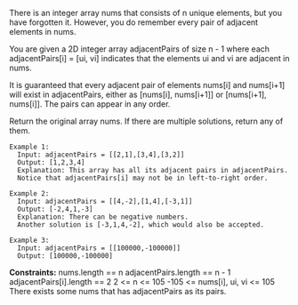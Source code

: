 There is an integer array nums that consists of n unique elements, but you have forgotten it. However, you do remember every pair of adjacent elements in nums.

You are given a 2D integer array adjacentPairs of size n - 1 where each adjacentPairs[i] = [ui, vi] indicates that the elements ui and vi are adjacent in nums.

It is guaranteed that every adjacent pair of elements nums[i] and nums[i+1] will exist in adjacentPairs, either as [nums[i], nums[i+1]] or [nums[i+1], nums[i]]. The pairs can appear in any order.

Return the original array nums. If there are multiple solutions, return any of them.
 
```
Example 1:
  Input: adjacentPairs = [[2,1],[3,4],[3,2]]
  Output: [1,2,3,4]
  Explanation: This array has all its adjacent pairs in adjacentPairs.
  Notice that adjacentPairs[i] may not be in left-to-right order.

Example 2:
  Input: adjacentPairs = [[4,-2],[1,4],[-3,1]]
  Output: [-2,4,1,-3]
  Explanation: There can be negative numbers.
  Another solution is [-3,1,4,-2], which would also be accepted.

Example 3:
  Input: adjacentPairs = [[100000,-100000]]
  Output: [100000,-100000]
```


**Constraints:**
  nums.length == n
  adjacentPairs.length == n - 1
  adjacentPairs[i].length == 2
  2 <= n <= 105
  -105 <= nums[i], ui, vi <= 105
  There exists some nums that has adjacentPairs as its pairs.